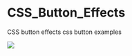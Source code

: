 # CSS_Button_Effects
CSS button effects
css button examples

![](https://github.com/muratavci05/CSS_Button_Effects/blob/1b3ffeec092462005e63bcb057312e14ebb5b522/assets/btn.gif)
